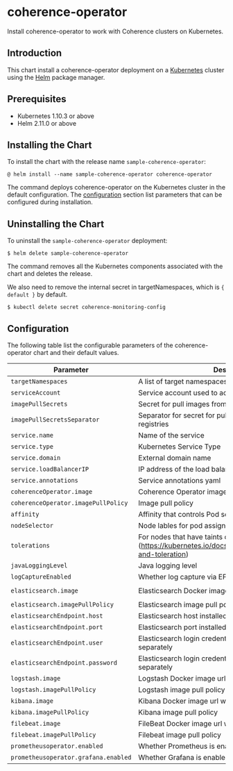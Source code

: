 # coherence-operator
Install coherence-operator to work with Coherence clusters on Kubernetes.

## Introduction

This chart install a coherence-operator deployment on a 
[Kubernetes](https://kubernetes.io) cluster using the [Helm](https://helm.sh)
package manager.

## Prerequisites
* Kubernetes 1.10.3 or above
* Helm 2.11.0 or above

## Installing the Chart
To install the chart with the release name `sample-coherence-operator`:

```
@ helm install --name sample-coherence-operator coherence-operator
```

The command deploys coherence-operator on the Kubernetes cluster in the
default configuration. The [configuration](#configuration) section list
parameters that can be configured during installation.

## Uninstalling the Chart
To uninstall the `sample-coherence-operator` deployment:

```
$ helm delete sample-coherence-operator
```

The command removes all the Kubernetes components associated with the chart
and deletes the release.

We also need to remove the internal secret in targetNamespaces, which is
`{ default }` by default.

```
$ kubectl delete secret coherence-monitoring-config
```

## Configuration

The following table list the configurable parameters of the coherence-operator
chart and their default values.

| Parameter | Description | Default |
| --------- | ----------- | ------- |
| `targetNamespaces` | A list of target namespaces the operator manages | `["default"]` |
| `serviceAccount` | Service account used to access Kubernetes API | `default` |
| `imagePullSecrets` | Secret for pull images from private registries |  |
| `imagePullSecretsSeparator` | Separator for secret for pull images from private registries | `$` |
| `service.name` | Name of the service | `coherence-operator-service` |
| `service.type` | Kubernetes Service Type | `"ClusterIP"`|
| `service.domain` | External domain name | `"cluster.local"` |
| `service.loadBalancerIP` | IP address of the load balancer | |
| `service.annotations` | Service annotations yaml | |
| `coherenceOperator.image` | Coherence Operator image to be pulled | `"oracle/coherence-operator:1.0.0-SNAPSHOT"` |
| `coherenceOperator.imagePullPolicy` | Image pull policy | `"IfNotPresent"` |
| `affinity` | Affinity that controls Pod scheduling preferences | `{}`|
| `nodeSelector` | Node lables for pod assignment | `{}` |
| `tolerations` | For nodes that have taints on them. See (https://kubernetes.io/docs/concepts/configuration/taint-and-toleration) | `[]` |
| `javaLoggingLevel` | Java logging level | `"INFO"` |
| `logCaptureEnabled` | Whether log capture via EFK stack is enabled | `false` |
| `elasticsearch.image` | Elasticsearch Docker image url with tag | `docker.elastic.co/elasticsearch/elasticsearch-oss:6.6.0` |
| `elasticsearch.imagePullPolicy` | Elasticsearch image pull policy | `"IfNotPresent"` |
| `elasticsearchEndpoint.host` | Elasticsearch host installed separately | `"elasticsearch.${namespace}.svc.cluster.local` |
| `elasticsearchEndpoint.port` | Elasticsearch port installed separately | `9200` |
| `elasticsearchEndpoint.user` | Elasticsearch login credential for user when installed separately | |
| `elasticsearchEndpoint.password` | Elasticsearch login credential for password when installed separately | |
| `logstash.image` | Logstash Docker image url with tag | `docker.elastic.co/logstash/logstash-oss:6.6.0` |
| `logstash.imagePullPolicy` | Logstash image pull policy | `"IfNotPresent"` |
| `kibana.image` | Kibana Docker image url with tag | `docker.elastic.co/beats/filebeat:6.2.4` |
| `kibana.imagePullPolicy` | Kibana image pull policy | `"IfNotPresent"` |
| `filebeat.image` | FileBeat Docker image url with tag | `docker.elastic.co/beats/filebeat:6.2.4` |
| `filebeat.imagePullPolicy` | Filebeat image pull policy | `"IfNotPresent"` |
| `prometheusoperator.enabled` | Whether Prometheus is enabled | `false` |
| `prometheusoperator.grafana.enabled` | Whether Grafana is enabled | `false` |
